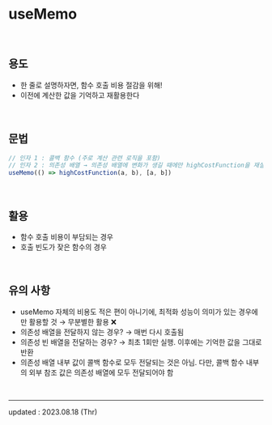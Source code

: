# useMemo

<br>

## 용도
- 한 줄로 설명하자면, 함수 호출 비용 절감을 위해!
- 이전에 계산한 값을 기억하고 재활용한다

<br>

## 문법
```javascript
// 인자 1 : 콜백 함수 (주로 계산 관련 로직을 포함)
// 인자 2 : 의존성 배열 → 의존성 배열에 변화가 생길 때에만 highCostFunction을 재실행!
useMemo(() => highCostFunction(a, b), [a, b])
```

<br>

## 활용
- 함수 호출 비용이 부담되는 경우
- 호출 빈도가 잦은 함수의 경우

<br>

## 유의 사항
- useMemo 자체의 비용도 적은 편이 아니기에, 최적화 성능이 의미가 있는 경우에만 활용할 것 → 무분별한 활용 ❌
- 의존성 배열을 전달하지 않는 경우? → 매번 다시 호출됨
- 의존성 빈 배열을 전달하는 경우? → 최초 1회만 실행. 이후에는 기억한 값을 그대로 반환
- 의존성 배열 내부 값이 콜백 함수로 모두 전달되는 것은 아님. 다만, 콜백 함수 내부의 외부 참조 값은 의존성 배열에 모두 전달되어야 함

<br>

<hr>

updated : 2023.08.18 (Thr)
